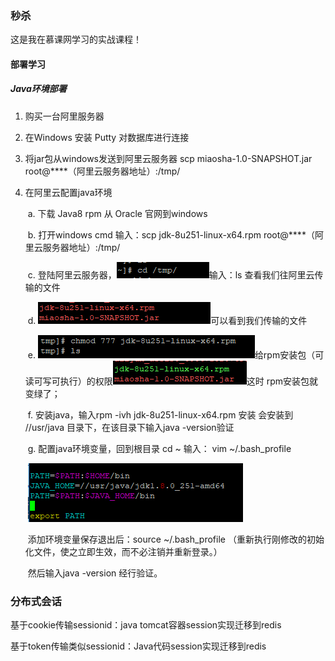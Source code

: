 ### 秒杀

这是我在慕课网学习的实战课程！

#### 部署学习 

##### Java环境部署

1. 购买一台阿里服务器

2. 在Windows 安装 Putty 对数据库进行连接

3. 将jar包从windows发送到阿里云服务器 scp miaosha-1.0-SNAPSHOT.jar root@****（阿里云服务器地址）:/tmp/

4. 在阿里云配置java环境

   ​	a. 下载 Java8 rpm 从 Oracle 官网到windows

   ​	b.  打开windows cmd 输入：scp jdk-8u251-linux-x64.rpm root@****（阿里云服务器地址）:/tmp/

   ​	c.  登陆阿里云服务器，![image-20200707151858544](../picture/image-20200707151858544.png)输入：ls 查看我们往阿里云传输的文件

   ​	d. ![image-20200707152137883](../picture/image-20200707152137883.png)可以看到我们传输的文件

   ​	e. ![image-20200707152241722](../picture/image-20200707152241722.png)给rpm安装包（可读可写可执行）的权限![image-20200707152421822](../picture/image-20200707152421822.png)这时		rpm安装包就变绿了；

   ​	f. 安装java，输入rpm -ivh jdk-8u251-linux-x64.rpm 安装 会安装到 //usr/java 目录下，在该目录下输入java -version验证

   ​	g. 配置java环境变量，回到根目录 cd ~ 输入： vim ~/.bash_profile

   ​		![image-20200707153435462](../picture/image-20200707153435462.png)

   ​		添加环境变量保存退出后：source ~/.bash_profile （重新执行刚修改的初始化文件，使之立即生效，而不必注销并重新登录。）

   ​		然后输入java -version 经行验证。

### 分布式会话

基于cookie传输sessionid：java tomcat容器session实现迁移到redis

基于token传输类似sessionid：Java代码session实现迁移到redis